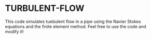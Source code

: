 # TURBULENT-FLOW
This code simulates tuebulent flow in a pipe using the Navier Stokes equations and the finite element method.
Feel free to use the code and modify it!
